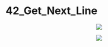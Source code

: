 # 42_Get_Next_Line

<p align="center">
<img src="https://user-images.githubusercontent.com/43358672/153080923-2030e351-3b96-4456-8714-48cc343fd05a.png">
</p>


<p align="center">
<img src="https://user-images.githubusercontent.com/43358672/153081055-df9859bf-e321-4154-8311-cc7b5db0ebe0.png">
</p>
